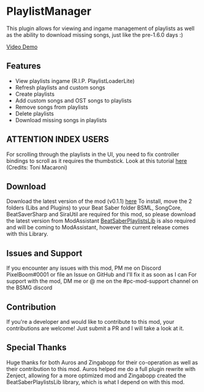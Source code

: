 # PlaylistManager
This plugin allows for viewing and ingame management of playlists as well as the ability to download missing songs, just like the pre-1.6.0 days :)

[Video Demo](https://twitter.com/PixelB00m/status/1343389515004715008)

## Features
- View playlists ingame (R.I.P. PlaylistLoaderLite)
- Refresh playlists and custom songs
- Create playlists
- Add custom songs and OST songs to playlists
- Remove songs from playlists
- Delete playlists
- Download missing songs in playlists

## ATTENTION INDEX USERS
For scrolling through the playlists in the UI, you need to fix controller bindings to scroll as it requires the thumbstick. Look at this tutorial [here](https://www.youtube.com/watch?v=Bb4YKwmYvWk&feature=youtu.be) (Credits: Toni Macaroni)

## Download
Download the latest version of the mod (v0.1.1) [here](https://github.com/rithik-b/PlaylistManager/releases/tag/0.1.1 "here")
To install, move the 2 folders (Libs and Plugins) to your Beat Saber folder
BSML, SongCore, BeatSaverSharp and SiraUtil are required for this mod, so please download the latest version from ModAssistant
[BeatSaberPlaylistsLib](https://github.com/Zingabopp/BeatSaberPlaylistsLib) is also required and will be coming to ModAssistant, however the current release comes with this Library.

## Issues and Support
If you encounter any issues with this mod, PM me on Discord PixelBoom#0001 or file an Issue on GitHub and I'll fix it as soon as I can For support with the mod, DM me or @ me on the #pc-mod-support channel on the BSMG discord

## Contribution
If you're a developer and would like to contribute to this mod, your contributions are welcome! Just submit a PR and I will take a look at it.

## Special Thanks
Huge thanks for both Auros and Zingabopp for their co-operation as well as their contribution to this mod.
Auros helped me do a full plugin rewrite with Zenject, allowing for a more optimized mod and Zingabopp created the BeatSaberPlaylistsLib library, which is what I depend on with this mod.
